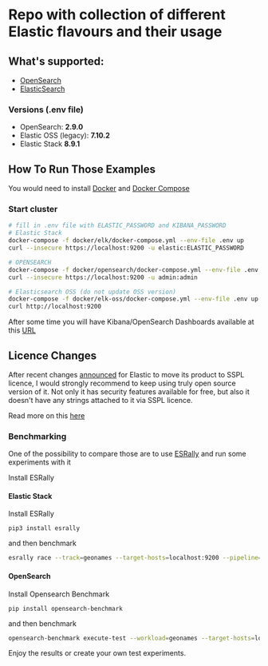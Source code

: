 # Repo with collection of different Elastic flavours and their usage

## What's supported:

- [OpenSearch](https://opensearch.org)
- [ElasticSearch](https://www.elastic.co)

### Versions (.env file)
- OpenSearch: **2.9.0**
- Elastic OSS (legacy): **7.10.2**
- Elastic Stack **8.9.1**


## How To Run Those Examples

You would need to install [Docker](https://docs.docker.com/install/) and [Docker Compose](https://docs.docker.com/compose/install/)

### Start cluster

```sh
# fill in .env file with ELASTIC_PASSWORD and KIBANA_PASSWORD
# Elastic Stack
docker-compose -f docker/elk/docker-compose.yml --env-file .env up
curl --insecure https://localhost:9200 -u elastic:ELASTIC_PASSWORD

# OPENSEARCH
docker-compose -f docker/opensearch/docker-compose.yml --env-file .env up
curl --insecure https://localhost:9200 -u admin:admin

# Elasticsearch OSS (do not update OSS version)
docker-compose -f docker/elk-oss/docker-compose.yml --env-file .env up
curl http://localhost:9200

```

After some time you will have Kibana/OpenSearch Dashboards available at this [URL](http://localhost:5601/)

## Licence Changes

After recent changes [announced](https://www.elastic.co/blog/licensing-change) for Elastic to move its product to SSPL licence, I would strongly recommend to keep using truly open source version of it.
Not only it has security features available for free, but also it doesn't have any strings attached to it via SSPL licence.

Read more on this [here](https://anonymoushash.vmbrasseur.com/2021/01/14/elasticsearch-and-kibana-are-now-business-risks)

### Benchmarking

One of the possibility to compare those are to use [ESRally](https://github.com/elastic/rally) and run some experiments with it

Install ESRally


#### Elastic Stack

Install ESRally
```
pip3 install esrally
```

and then benchmark

```sh
esrally race --track=geonames --target-hosts=localhost:9200 --pipeline=benchmark-only --client-options="use_ssl:true,verify_certs:false,basic_auth_user:'admin',basic_auth_password:'admin'"
```

#### OpenSearch

Install Opensearch Benchmark
```
pip install opensearch-benchmark
```

and then benchmark

```sh
opensearch-benchmark execute-test --workload=geonames --target-hosts=localhost:9200 --pipeline=benchmark-only --client-options="use_ssl:true,verify_certs:false,basic_auth_user:'admin',basic_auth_password:'admin'"
```

Enjoy the results or create your own test experiments.
